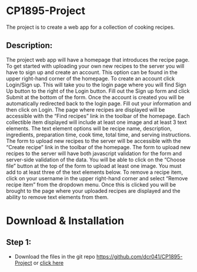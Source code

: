 # CP1895-Project
The project is to create a web app for a collection of cooking recipes.

## Description:
The project web app will have a homepage that introduces the recipe page. To get started with uploading your own new recipes to the server you will have to sign up and create an account. This option can be found in the upper right-hand corner of the homepage. To create an account click Login/Sign up. This will take you to the login page where you will find Sign Up button to the right of the Login button. Fill out the Sign up form and click Submit at the bottom of the form. Once the account is created you will be automatically redirected back to the login page. Fill out your information and then click on Login. The page where recipes are displayed will be accessible with the “Find recipes” link in the toolbar of the homepage. Each collectible item displayed will include at least one image and at least 3 text elements. The text element options will be recipe name, description, ingredients, preparation time, cook time, total time, and serving instructions. The form to upload new recipes to the server will be accessible with the “Create recipe” link in the toolbar of the homepage. The form to upload new recipes to the server will have both javascript validation for the form and server-side validation of the data. You will be able to click on the “Choose file” button at the top of the form to upload at least one image. You must add to at least three of the text elements below. To remove a recipe item, click on your username in the upper right-hand corner and select “Remove recipe item” from the dropdown menu. Once this is clicked you will be brought to the page where your uploaded recipes are displayed and the ability to remove text elements from them.

# Download & Installation
## Step 1:
- Download the files in the git repo https://github.com/dcr041/CP1895-Project or [click here](https://github.com/dcr041/CP1895-Project/archive/refs/heads/main.zip)
